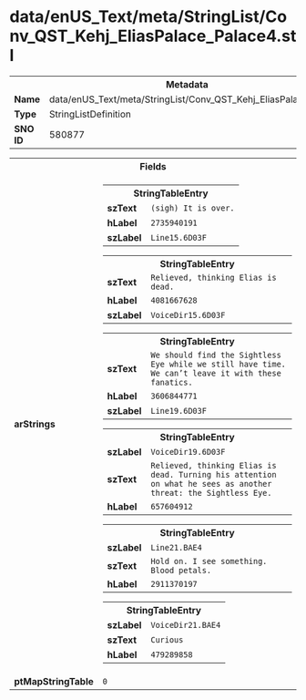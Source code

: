 <h1>data/enUS_Text/meta/StringList/Conv_QST_Kehj_EliasPalace_Palace4.stl</h1><table><tr><th colspan="100%">Metadata</th></tr><tr><td><b>Name</b></td><td>data/enUS_Text/meta/StringList/Conv_QST_Kehj_EliasPalace_Palace4.stl</td></tr><tr><td><b>Type</b></td><td>StringListDefinition</td></tr><tr><td><b>SNO ID</b></td><td>580877</td></tr></table>

<table><tr><th colspan="100%">Fields</th></tr><tr><td><b>arStrings</b></td><td><table><tr><th colspan="100%">StringTableEntry</th></tr><tr><td><b>szText</b></td><td><code>(sigh) It is over.</code></td></tr><tr><td><b>hLabel</b></td><td><code>2735940191</code></td></tr><tr><td><b>szLabel</b></td><td><code>Line15.6D03F</code></td></tr></table>


<table><tr><th colspan="100%">StringTableEntry</th></tr><tr><td><b>szText</b></td><td><code>Relieved, thinking Elias is dead.</code></td></tr><tr><td><b>hLabel</b></td><td><code>4081667628</code></td></tr><tr><td><b>szLabel</b></td><td><code>VoiceDir15.6D03F</code></td></tr></table>


<table><tr><th colspan="100%">StringTableEntry</th></tr><tr><td><b>szText</b></td><td><code>We should find the Sightless Eye while we still have time. We can’t leave it with these fanatics.</code></td></tr><tr><td><b>hLabel</b></td><td><code>3606844771</code></td></tr><tr><td><b>szLabel</b></td><td><code>Line19.6D03F</code></td></tr></table>


<table><tr><th colspan="100%">StringTableEntry</th></tr><tr><td><b>szLabel</b></td><td><code>VoiceDir19.6D03F</code></td></tr><tr><td><b>szText</b></td><td><code>Relieved, thinking Elias is dead. Turning his attention on what he sees as another threat: the Sightless Eye.</code></td></tr><tr><td><b>hLabel</b></td><td><code>657604912</code></td></tr></table>


<table><tr><th colspan="100%">StringTableEntry</th></tr><tr><td><b>szLabel</b></td><td><code>Line21.BAE4</code></td></tr><tr><td><b>szText</b></td><td><code>Hold on. I see something. Blood petals.</code></td></tr><tr><td><b>hLabel</b></td><td><code>2911370197</code></td></tr></table>


<table><tr><th colspan="100%">StringTableEntry</th></tr><tr><td><b>szLabel</b></td><td><code>VoiceDir21.BAE4</code></td></tr><tr><td><b>szText</b></td><td><code>Curious</code></td></tr><tr><td><b>hLabel</b></td><td><code>479289858</code></td></tr></table>


</td></tr><tr><td><b>ptMapStringTable</b></td><td><code>0</code></td></tr></table>

